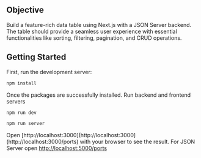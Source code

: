 ## Objective
Build a feature-rich data table using Next.js with a JSON Server backend. The table should provide a seamless user experience with essential functionalities like sorting, filtering, pagination, and CRUD operations.

## Getting Started

First, run the development server:

```bash
npm install
```

Once the packages are successfully installed. Run backend and frontend servers

```bash
npm run dev
```
```bash
npm run server
```
Open [http://localhost:3000](http://localhost:3000](http://localhost:3000/ports) with your browser to see the result.
For JSON Server open [http://localhost:5000/ports](http://localhost:5000/ports)
